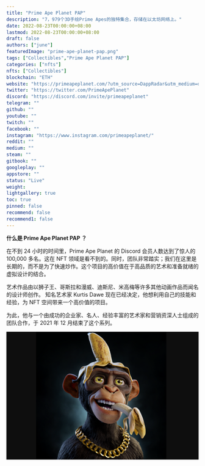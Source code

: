 ```yaml
---
title: "Prime Ape Planet PAP"
description: "7，979个3D手绘Prime Apes的独特集合，存储在以太坊网络上。"
date: 2022-08-23T00:00:00+08:00
lastmod: 2022-08-23T00:00:00+08:00
draft: false
authors: ["june"]
featuredImage: "prime-ape-planet-pap.png"
tags: ["Collectibles","Prime Ape Planet PAP"]
categories: ["nfts"]
nfts: ["Collectibles"]
blockchain: "ETH"
website: "https://primeapeplanet.com/?utm_source=DappRadar&utm_medium=deeplink&utm_campaign=visit-website"
twitter: "https://twitter.com/PrimeApePlanet"
discord: "https://discord.com/invite/primeapeplanet"
telegram: ""
github: ""
youtube: ""
twitch: ""
facebook: ""
instagram: "https://www.instagram.com/primeapeplanet/"
reddit: ""
medium: ""
steam: ""
gitbook: ""
googleplay: ""
appstore: ""
status: "Live"
weight: 
lightgallery: true
toc: true
pinned: false
recommend: false
recommend1: false
---
```


**什么是 Prime Ape Planet PAP ？**

在不到 24 小时的时间里，Prime Ape Planet 的 Discord 会员人数达到了惊人的 100,000 多名。这在 NFT 领域是看不到的。同时，团队非常踏实；我们在这里是长期的，而不是为了快速炒作。这个项目的高价值在于高品质的艺术和准备就绪的虚拟设计的结合。

艺术作品由以狮子王、哥斯拉和漫威、迪斯尼、米高梅等许多其他动画作品而闻名的设计师创作。
知名艺术家 Kurtis Dawe 现在已经决定，他想利用自己的技能和经验，为 NFT 空间带来一个高价值的项目。

为此，他与一个由成功的企业家、名人、经验丰富的艺术家和营销资深人士组成的团队合作，于 2021 年 12 月结束了这个系列。

![NFT 领域](86.png)